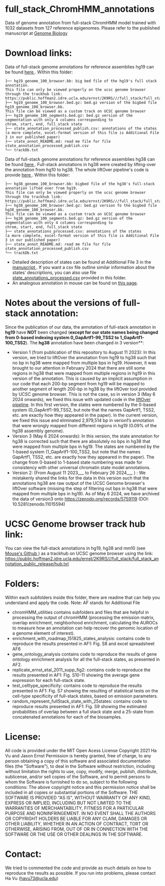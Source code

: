 
# full_stack_ChromHMM_annotations
Data of genome annotation from full-stack ChromHMM model trained with 1032 datasets from 127 reference epigenomes. Please refer to the published manuscript at <a href="https://genomebiology.biomedcentral.com/articles/10.1186/s13059-021-02572-z"> Genome Biology </a>
# Download links:
Data of full-stack genome annotations for reference assemblies hg19 can be found <a href="https://public.hoffman2.idre.ucla.edu/ernst/2K9RS//full_stack/full_stack_annotation_public_release/hg38"> here </a>. Within this folder:
```
├── hg19_genome_100_browser.bb: big bed file of the hg19's full stack annotation. 
This file can only be viewed properly on the ucsc genome browser through the trackhub link:
https://public.hoffman2.idre.ucla.edu/ernst/2K9RS///full_stack/full_stack_annotation_public_release/hub.txt
├── hg19_genome_100_browser.bed.gz: bed.gz version of the bigbed file hg19_genome_100_browser.bb. 
This file can be viewed as a custom track on UCSC genome browser
├── hg19_genome_100_segments.bed.gz: bed.gz version of the segmentation with only 4 columns corresponding to 
chrom, start, end, full_stack state
├── state_annotation_processed_publish.csv: annotations of the states 
(a more complete, excel-format version of this file is Additional File 3 in our published paper) 
├── state_annot_README.md: read me file for file state_annotation_processed_publish.csv
└── trackDb.txt
```
Data of full-stack genome annotations for reference assemblies hg38 can be found <a href="https://public.hoffman2.idre.ucla.edu/ernst/2K9RS//full_stack/full_stack_annotation_public_release/hg38"> here </a>. Full-stack annotations in hg38 were created by lifting-over the annotation from hg10 to hg38. The whole liftOver pipeline's code is provide <a href="https://github.com/ernstlab/full_stack_ChromHMM_annotations/tree/main/chromHMM_utilities/liftOver"> here </a>. Within this folder:
```
├── hg38_genome_100_browser.bb: bigbed file of the hg38's full-stack annotation lifted over from hg19. 
This file can only be viewed properly on the ucsc genome browser through the trackhub link:
https://public.hoffman2.idre.ucla.edu/ernst/2K9RS///full_stack/full_stack_annotation_public_release/hub.txt
├── hg38_genome_100_browser.bed.gz: bed.gz version fo the bigbed file hg38_genome_100_browser.bb. 
This file can be viewed as a custom track on UCSC genome browser
├── hg38_genome_100_segments.bed.gz: bed.gz version of the segmentation with only 4 columns corresponding to 
chrom, start, end, full_stack state
├── state_annotations_processed.csv: annotations of the states 
(a more complete, excel-format version of this file is Additional File 3 in our published paper)
├── state_annot_README.md: read me file for file state_annotation_processed_publish.csv
└── trackDb.txt
```
- Detailed description of states can be found at Additional File 3 in the  <a href="https://genomebiology.biomedcentral.com/articles/10.1186/s13059-021-02572-z"> manuscript </a>. If you want a csv file outline similar information about the states' descriptions, you can also use file <a href="https://public.hoffman2.idre.ucla.edu/ernst/UUKP7/state_annotations_processed.csv">state_annotations_processed.csv</a> provided in this folder.
- An analogous annotation in mouse can be found on <a href="https://github.com/ernstlab/mouse_fullStack_annotations">this page</a>.
# Notes about the versions of full-stack annotation:
Since the publication of our data, the annotation of full-stack annotation in **hg19** have **NOT** been changed (__except for our state names being changed from 0-based indexing system 0_GapArtf1-99_TSS2 to 1_GapArtf1-100_TSS2__). The **hg38** annotation have been changed in 3 version**: 
- Version 1 (from publication of this repository to August 11 2023): In this version, we tried to liftOver the annotation from hg19 to hg38 such that no bp in hg38 were mapped from multiple bps in hg19. However, it was brought to our attention in February 2024 that there are still some regions in hg38 that were mapped from multiple regions in hg19 in this version of the annotation. This is caused by an implicit assumption in our code that each 200-bp segment from hg19 will be mapped to another segment of length 200-bp in hg38 by the liftOver tool provided by UCSC genome browser. This is not the case, so in version 3 (May 6 2024 onwards), we fixed this issue with updated code in the <a href="https://github.com/ernstlab/full_stack_ChromHMM_annotations/tree/main/chromHMM_utilities/liftOver"> liftOver pipeline</a>. In this first version, the states were numbered by the 0-based system (0_GapArtf1-99_TSS2, but note that the names GapArtf1, TSS2, etc. are exactly how they appeared in the paper). In the current version, we fixed this issue and eliminated 2,979,514 bp in verion1’s annotation that were wrongly mapped from different regions in hg19 (0.09% of the hg38 assembly genome). 
- Version 3 (May 6 2024 onwards): In this version, the state annotation for hg38 is corrected such that there are absolutely no bps in hg38 that were mapped from multiple bps in hg19. The states are numbered by the 1-based system (1_GapArtf1-100_TSS2, but note that the names GapArtf1, TSS2, etc. are exactly how they appeared in the paper). The change from 0-based to 1-based state numbering was made for consistency with other universal chromatin state model annotations. 
- Version 2: (From August 11 2023___ to February 26 2024___ ) : We mistakenly shared the links for the data in this version such that the annotations hg38 are raw output of the UCSC Genome browser's liftOver software (missing the step of filtering out bps in hg38 that were mapped from multiple bps in hg19). 
As of May 6 2024, we have archived the data of version3 onto https://zenodo.org/records/5759119 (DOI: 10.5281/zenodo.11015594)
# UCSC Genome browser track hub link:
You can view the full-stack annotations in hg19, hg38 and mm10 (see <a href="https://github.com/ernstlab/mouse_fullStack_annotations"> Mouse's Github </a>) as a trackhub on UCSC genome browser using the link: https://public.hoffman2.idre.ucla.edu/ernst/2K9RS///full_stack/full_stack_annotation_public_release/hub.txt
# Folders:
Within each subfolders inside this folder, there are readme that can help you understand and apply the code. Note: AF stands for Additional File
- chromHMM_utilities contains subfolders and files that are helpful in processing the output of chromHMM (processing the emission matrix, overlap enrichment, neighborhood enrichment, calculating the AUROCs to measure how an annotation can help recover the genomic location of a genome element of interest). 
- enrichment_with_roadmap_151825_states_analysis: contains code to reproduce the results presented in AF1: Fig. S8 and excel spreadsheet AF6
- gene_ontology_analysis contains code to reproduce the results of gene ontology enrichment analysis for all the full-stack states, as presented in AF2.
- replicate_ernst_etal_2011_supp_fig2: contains code to reproduce the results presented in AF1: Fig. S10-11 showing the average gene expression for each full-stack state.
- test_celltype_specificity: contains code to reproduce the results presented in AF1: Fig. S7 showing the resulting of statistical tests on the cell-type specificity of full-stack states, based on emission parameters.
- random_represent_fullStack_state_with_25states: contains code to reproduce results presented in AF1: Fig. S9 showing the estimated probabilities of overlap between a full stack state and a 25-state from concatenated annotations for each of the biosamples. 
# License:
All code is provided under the MIT Open Acess License
Copyright 2021 Ha Vu and Jason Ernst
Permission is hereby granted, free of charge, to any person obtaining a copy of this software and associated documentation files (the "Software"), to deal in the Software without restriction, including without limitation the rights to use, copy, modify, merge, publish, distribute, sublicense, and/or sell copies of the Software, and to permit persons to whom the Software is furnished to do so, subject to the following conditions:
The above copyright notice and this permission notice shall be included in all copies or substantial portions of the Software.
THE SOFTWARE IS PROVIDED "AS IS", WITHOUT WARRANTY OF ANY KIND, EXPRESS OR IMPLIED, INCLUDING BUT NOT LIMITED TO THE WARRANTIES OF MERCHANTABILITY, FITNESS FOR A PARTICULAR PURPOSE AND NONINFRINGEMENT. IN NO EVENT SHALL THE AUTHORS OR COPYRIGHT HOLDERS BE LIABLE FOR ANY CLAIM, DAMAGES OR OTHER LIABILITY, WHETHER IN AN ACTION OF CONTRACT, TORT OR OTHERWISE, ARISING FROM, OUT OF OR IN CONNECTION WITH THE SOFTWARE OR THE USE OR OTHER DEALINGS IN THE SOFTWARE.
# Contact:
We tried to commented the code and provide as much details on how to reproduce the results as possible. If you run into problems, please contact Ha Vu (havu73@ucla.edu) 

